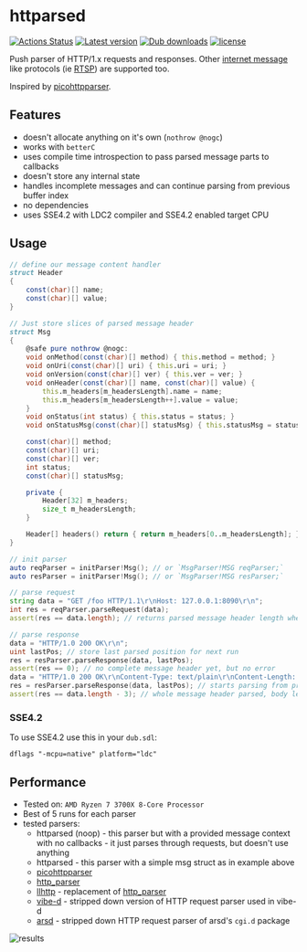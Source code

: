 # httparsed
[![Actions Status](https://github.com/tchaloupka/httparsed/workflows/D/badge.svg)](https://github.com/tchaloupka/httparsed/actions)
[![Latest version](https://img.shields.io/dub/v/httparsed.svg)](https://code.dlang.org/packages/httparsed)
[![Dub downloads](https://img.shields.io/dub/dt/httparsed.svg)](http://code.dlang.org/packages/httparsed)
[![license](https://img.shields.io/github/license/tchaloupka/httparsed.svg)](https://github.com/tchaloupka/httparsed/blob/master/LICENSE)

Push parser of HTTP/1.x requests and responses.
Other [internet message](https://tools.ietf.org/html/rfc5322) like protocols (ie [RTSP](https://tools.ietf.org/html/rfc7826)) are supported too.

Inspired by [picohttpparser](https://github.com/h2o/picohttpparser).

## Features

* doesn't allocate anything on it's own (`nothrow @nogc`)
* works with `betterC`
* uses compile time introspection to pass parsed message parts to callbacks
* doesn't store any internal state
* handles incomplete messages and can continue parsing from previous buffer index
* no dependencies
* uses SSE4.2 with LDC2 compiler and SSE4.2 enabled target CPU

## Usage

```D
// define our message content handler
struct Header
{
    const(char)[] name;
    const(char)[] value;
}

// Just store slices of parsed message header
struct Msg
{
    @safe pure nothrow @nogc:
    void onMethod(const(char)[] method) { this.method = method; }
    void onUri(const(char)[] uri) { this.uri = uri; }
    void onVersion(const(char)[] ver) { this.ver = ver; }
    void onHeader(const(char)[] name, const(char)[] value) {
        this.m_headers[m_headersLength].name = name;
        this.m_headers[m_headersLength++].value = value;
    }
    void onStatus(int status) { this.status = status; }
    void onStatusMsg(const(char)[] statusMsg) { this.statusMsg = statusMsg; }

    const(char)[] method;
    const(char)[] uri;
    const(char)[] ver;
    int status;
    const(char)[] statusMsg;

    private {
        Header[32] m_headers;
        size_t m_headersLength;
    }

    Header[] headers() return { return m_headers[0..m_headersLength]; }
}

// init parser
auto reqParser = initParser!Msg(); // or `MsgParser!MSG reqParser;`
auto resParser = initParser!Msg(); // or `MsgParser!MSG resParser;`

// parse request
string data = "GET /foo HTTP/1.1\r\nHost: 127.0.0.1:8090\r\n";
int res = reqParser.parseRequest(data);
assert(res == data.length); // returns parsed message header length when parsed sucessfully, 0 when there is no error, but message isn't complete yet, -errcode on error

// parse response
data = "HTTP/1.0 200 OK\r\n";
uint lastPos; // store last parsed position for next run
res = resParser.parseResponse(data, lastPos);
assert(res == 0); // no complete message header yet, but no error
data = "HTTP/1.0 200 OK\r\nContent-Type: text/plain\r\nContent-Length: 3\r\n\r\nfoo";
res = resParser.parseResponse(data, lastPos); // starts parsing from previous position
assert(res == data.length - 3); // whole message header parsed, body left to be handled based on actual header values
```

### SSE4.2

To use SSE4.2 use this in your `dub.sdl`:

```
dflags "-mcpu=native" platform="ldc"
```

## Performance

* Tested on: `AMD Ryzen 7 3700X 8-Core Processor`
* Best of 5 runs for each parser
* tested parsers:
  * httparsed (noop) - this parser but with a provided message context with no callbacks - it just parses through requests, but doesn't use anything
  * httparsed - this parser with a simple msg struct as in example above
  * [picohttpparser](https://github.com/h2o/picohttpparser)
  * [http_parser](https://github.com/nodejs/http-parser)
  * [llhttp](https://github.com/nodejs/llhttp) - replacement of [http_parser](https://github.com/nodejs/http-parser)
  * [vibe-d](https://github.com/vibe-d/vibe.d/blob/02011889fb72e334639c7773f5227dd31197b5fa/http/vibe/http/server.d#L2334) - stripped down version of HTTP request parser used in vibe-d
  * [arsd](https://github.com/adamdruppe/arsd/blob/402ea062b81197410b05df7f75c299e5e3eef0d8/cgi.d#L1737) - stripped down HTTP request parser of arsd's `cgi.d` package

![results](https://i.imgur.com/iRCDGVo.png)
